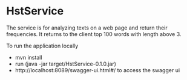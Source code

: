 # HstService
The service is for analyzing texts on a web page and return their frequencies. It returns to the client top 100 words with length above 3.

To run the application locally 
 * mvn install
 * run (java -jar target/HstService-0.1.0.jar)
 * http://localhost:8089/swagger-ui.html#/ to access the swagger ui
 
